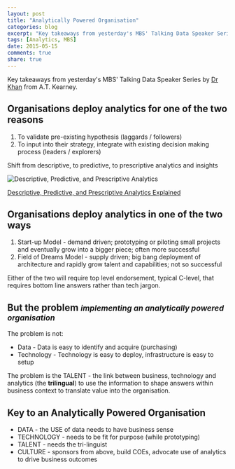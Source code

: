 ```yaml
---
layout: post
title: "Analytically Powered Organisation"
categories: blog
excerpt: "Key takeaways from yesterday's MBS' Talking Data Speaker Series by Dr Khan from A.T. Kearney."
tags: [Analytics, MBS]
date: 2015-05-15
comments: true
share: true
---
```


Key takeaways from yesterday's MBS' Talking Data Speaker Series by [Dr Khan](https://www.atkearney.com/analytics/khalid-khan) from A.T. Kearney.

## Organisations deploy analytics for one of the two reasons

1. To validate pre-existing hypothesis (laggards / followers)
2. To input into their strategy, integrate with existing decision making process (leaders / explorers)

Shift from descriptive, to predictive, to prescriptive analytics and insights

![Descriptive, Predictive, and Prescriptive Analytics](http://res.cloudinary.com/ianliew/image/upload/v1439881841/hk8fub.png)

[Descriptive, Predictive, and Prescriptive Analytics Explained](http://halobi.com/2014/10/descriptive-predictive-and-prescriptive-analytics-explained/)

## Organisations deploy analytics in one of the two ways

1. Start-up Model - demand driven; prototyping or piloting small projects and eventually grow into a bigger piece; often more successful
2. Field of Dreams Model - supply driven; big bang deployment of architecture and rapidly grow talent and capabilities; not so successful

Either of the two will require top level endorsement, typical C-level, that requires bottom line answers rather than tech jargon.

## But the problem _<small>implementing an analytically powered organisation</small>_

The problem is not:

- Data - Data is easy to identify and acquire (purchasing)
- Technology - Technology is easy to deploy, infrastructure is easy to setup

The problem is the TALENT - the link between business, technology and analytics (the **trilingual**) to use the information to shape answers within business context to translate value into the organisation.

## Key to an Analytically Powered Organisation

- DATA - the USE of data needs to have business sense
- TECHNOLOGY - needs to be fit for purpose (while prototyping)
- TALENT - needs the tri-linguist
- CULTURE - sponsors from above, build COEs, advocate use of analytics to drive business outcomes
